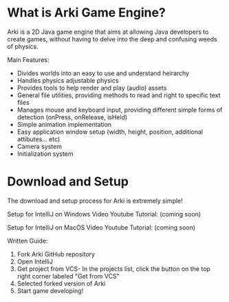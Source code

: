# What is Arki Game Engine?

Arki is a 2D Java game engine that aims at allowing Java developers to create games, without having to delve into the deep and confusing weeds of physics.

Main Features:
- Divides worlds into an easy to use and understand heirarchy
- Handles physics adjustable physics
- Provides tools to help render and play (audio) assets
- General file utilities, providing methods to read and right to specific text files
- Manages mouse and keyboard input, providing different simple forms of detection (onPress, onRelease, isHeld)
- Simple animation implementation
- Easy application window setup (width, height, position, additional attibutes... etc)
- Camera system
- Initialization system

# Download and Setup

The download and setup process for Arki is extremely simple!

Setup for IntelliJ on Windows Video Youtube Tutorial:
(coming soon)

Setup for IntelliJ on MacOS Video Youtube Tutorial:
(coming soon)

Written Guide:
1. Fork Arki GitHub repository
2. Open IntelliJ
3. Get project from VCS- In the projects list, click the button on the top right corner labeled "Get from VCS"
4. Selected forked version of Arki
5. Start game developing!

